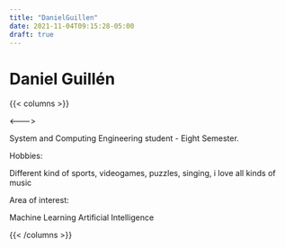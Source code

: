 ```yaml
---
title: "DanielGuillen"
date: 2021-11-04T09:15:28-05:00
draft: true
---
```


# Daniel Guillén

{{< columns >}}


<--->

System and Computing Engineering student - Eight Semester.

Hobbies:

Different kind of sports, videogames, puzzles, singing, i love all kinds of music

Area of interest:


Machine Learning
Artificial Intelligence

{{< /columns >}}